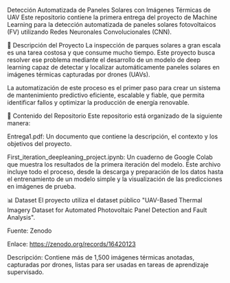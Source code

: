 Detección Automatizada de Paneles Solares con Imágenes Térmicas de UAV
Este repositorio contiene la primera entrega del proyecto de Machine Learning para la detección automatizada de paneles solares fotovoltaicos (FV) utilizando Redes Neuronales Convolucionales (CNN).

📝 Descripción del Proyecto
La inspección de parques solares a gran escala es una tarea costosa y que consume mucho tiempo. Este proyecto busca resolver ese problema mediante el desarrollo de un modelo de deep learning capaz de detectar y localizar automáticamente paneles solares en imágenes térmicas capturadas por drones (UAVs).

La automatización de este proceso es el primer paso para crear un sistema de mantenimiento predictivo eficiente, escalable y fiable, que permita identificar fallos y optimizar la producción de energía renovable.

📂 Contenido del Repositorio
Este repositorio está organizado de la siguiente manera:

Entrega1.pdf: Un documento que contiene la descripción, el contexto y los objetivos del proyecto.

First_iteration_deepleaning_project.ipynb: Un cuaderno de Google Colab que muestra los resultados de la primera iteración del modelo. Este archivo incluye todo el proceso, desde la descarga y preparación de los datos hasta el entrenamiento de un modelo simple y la visualización de las predicciones en imágenes de prueba.

📊 Dataset
El proyecto utiliza el dataset público "UAV-Based Thermal Imagery Dataset for Automated Photovoltaic Panel Detection and Fault Analysis".

Fuente: Zenodo

Enlace: https://zenodo.org/records/16420123

Descripción: Contiene más de 1,500 imágenes térmicas anotadas, capturadas por drones, listas para ser usadas en tareas de aprendizaje supervisado.
